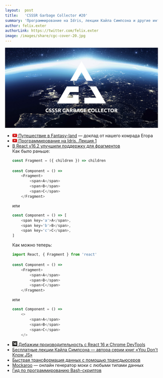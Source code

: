 ```yaml
---
layout:  post
title:   'CSSSR Garbage Collector #20'
summary: 'Программирование на Idris, лекции Кайла Симпсона и другие интересные материалы из наших чатов'
author: felix.exter
authorLink: https://twitter.com/felix.exter
image: /images/share/cgc-cover-20.jpg
---
```


[github]: /images/icons/github.png
[medium]: /images/icons/medium.png
[yt]: /images/icons/youtube.png

![CSSSR Garbage Collector](/images/share/cgc-cover-20.jpg)

- [![yt] Путешествие в Fantasy-land](https://www.youtube.com/watch?v=3D4ChPUIqB4) — доклад от нашего комрада Егора
- [![yt] Программирование на Idris. Лекция 1](https://www.youtube.com/watch?v=QoglUkN8d08&list=PLEqoHzpnmTfD8ocGHDAMUfxTtchqSvrWn)
- [В React v16.2 улучшили поддержку для фрагментов](https://reactjs.org/blog/2017/11/28/react-v16.2.0-fragment-support.html)  
	Как было раньше:
	```js
	const Fragment = ({ children }) => children

	const Component = () =>
		<Fragment>
			<span>A</span>
			<span>B</span>
			<span>C</span>
		</Fragment>
	```
	или
	```js
	const Component = () => [
		<span key='a'>A</span>,
		<span key='b'>B</span>,
		<span key='c'>C</span>,
	]
	```
	Как можно теперь:
	```js
	import React, { Fragment } from 'react'

	const Component = () =>
		<Fragment>
			<span>A</span>
			<span>B</span>
			<span>C</span>
		</Fragment>
	```
	или
	```js
	const Component = () =>
		<>
			<span>A</span>
			<span>B</span>
			<span>C</span>
		</>
	```
- [![medium] Дебажим производительность с React 16 и Chrome DevTools](https://building.calibreapp.com/debugging-react-performance-with-react-16-and-chrome-devtools-c90698a522ad)
- [Бесплатные лекции Кайла Симпсона — автора серии книг «You Don't Know JS»](https://frontendmasters.com/teachers/kyle-simpson/)
- [Быстрая трансформация данных с помощью трансдьюсеров](https://egghead.io/courses/quickly-transform-data-with-transducers)
- [Mockaroo](http://www.mockaroo.com/) — онлайн генератор моки с любыми типами данных
- [Гид по программированию Bash-скриптов](https://www.opennet.ru/docs/RUS/bash_scripting_guide/)

